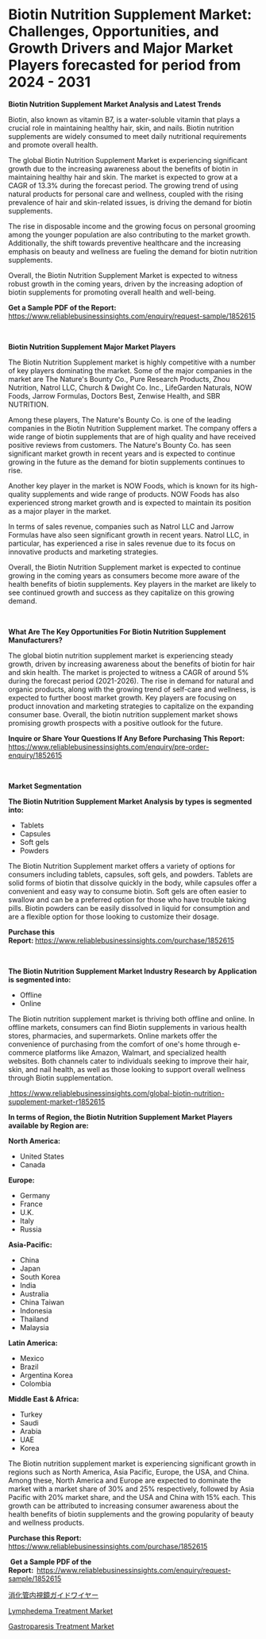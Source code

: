 <p><h1>Biotin Nutrition Supplement Market: Challenges, Opportunities, and Growth Drivers and Major Market Players forecasted for period from 2024 - 2031</h1></p><p><strong>Biotin Nutrition Supplement Market Analysis and Latest Trends</strong></p>
<p><p>Biotin, also known as vitamin B7, is a water-soluble vitamin that plays a crucial role in maintaining healthy hair, skin, and nails. Biotin nutrition supplements are widely consumed to meet daily nutritional requirements and promote overall health.</p><p>The global Biotin Nutrition Supplement Market is experiencing significant growth due to the increasing awareness about the benefits of biotin in maintaining healthy hair and skin. The market is expected to grow at a CAGR of 13.3% during the forecast period. The growing trend of using natural products for personal care and wellness, coupled with the rising prevalence of hair and skin-related issues, is driving the demand for biotin supplements.</p><p>The rise in disposable income and the growing focus on personal grooming among the younger population are also contributing to the market growth. Additionally, the shift towards preventive healthcare and the increasing emphasis on beauty and wellness are fueling the demand for biotin nutrition supplements.</p><p>Overall, the Biotin Nutrition Supplement Market is expected to witness robust growth in the coming years, driven by the increasing adoption of biotin supplements for promoting overall health and well-being.</p></p>
<p><strong>Get a Sample PDF of the Report:&nbsp;</strong> <a href="https://www.reliablebusinessinsights.com/enquiry/request-sample/1852615">https://www.reliablebusinessinsights.com/enquiry/request-sample/1852615</a></p>
<p>&nbsp;</p>
<p><strong>Biotin Nutrition Supplement Major Market Players</strong></p>
<p><p>The Biotin Nutrition Supplement market is highly competitive with a number of key players dominating the market. Some of the major companies in the market are The Nature's Bounty Co., Pure Research Products, Zhou Nutrition, Natrol LLC, Church & Dwight Co. Inc., LifeGarden Naturals, NOW Foods, Jarrow Formulas, Doctors Best, Zenwise Health, and SBR NUTRITION.</p><p>Among these players, The Nature's Bounty Co. is one of the leading companies in the Biotin Nutrition Supplement market. The company offers a wide range of biotin supplements that are of high quality and have received positive reviews from customers. The Nature's Bounty Co. has seen significant market growth in recent years and is expected to continue growing in the future as the demand for biotin supplements continues to rise.</p><p>Another key player in the market is NOW Foods, which is known for its high-quality supplements and wide range of products. NOW Foods has also experienced strong market growth and is expected to maintain its position as a major player in the market.</p><p>In terms of sales revenue, companies such as Natrol LLC and Jarrow Formulas have also seen significant growth in recent years. Natrol LLC, in particular, has experienced a rise in sales revenue due to its focus on innovative products and marketing strategies.</p><p>Overall, the Biotin Nutrition Supplement market is expected to continue growing in the coming years as consumers become more aware of the health benefits of biotin supplements. Key players in the market are likely to see continued growth and success as they capitalize on this growing demand.</p></p>
<p>&nbsp;</p>
<p><strong>What Are The Key Opportunities For Biotin Nutrition Supplement Manufacturers?</strong></p>
<p><p>The global biotin nutrition supplement market is experiencing steady growth, driven by increasing awareness about the benefits of biotin for hair and skin health. The market is projected to witness a CAGR of around 5% during the forecast period (2021-2026). The rise in demand for natural and organic products, along with the growing trend of self-care and wellness, is expected to further boost market growth. Key players are focusing on product innovation and marketing strategies to capitalize on the expanding consumer base. Overall, the biotin nutrition supplement market shows promising growth prospects with a positive outlook for the future.</p></p>
<p><strong>Inquire or Share Your Questions If Any Before Purchasing This Report:</strong> <a href="https://www.reliablebusinessinsights.com/enquiry/pre-order-enquiry/1852615">https://www.reliablebusinessinsights.com/enquiry/pre-order-enquiry/1852615</a></p>
<p>&nbsp;</p>
<p><strong>Market Segmentation</strong></p>
<p><strong>The Biotin Nutrition Supplement Market Analysis by types is segmented into:</strong></p>
<p><ul><li>Tablets</li><li>Capsules</li><li>Soft gels</li><li>Powders</li></ul></p>
<p><p>The Biotin Nutrition Supplement market offers a variety of options for consumers including tablets, capsules, soft gels, and powders. Tablets are solid forms of biotin that dissolve quickly in the body, while capsules offer a convenient and easy way to consume biotin. Soft gels are often easier to swallow and can be a preferred option for those who have trouble taking pills. Biotin powders can be easily dissolved in liquid for consumption and are a flexible option for those looking to customize their dosage.</p></p>
<p><strong>Purchase this Report:&nbsp;</strong><a href="https://www.reliablebusinessinsights.com/purchase/1852615">https://www.reliablebusinessinsights.com/purchase/1852615</a></p>
<p>&nbsp;</p>
<p><strong>The Biotin Nutrition Supplement Market Industry Research by Application is segmented into:</strong></p>
<p><ul><li>Offline</li><li>Online</li></ul></p>
<p><p>The Biotin nutrition supplement market is thriving both offline and online. In offline markets, consumers can find Biotin supplements in various health stores, pharmacies, and supermarkets. Online markets offer the convenience of purchasing from the comfort of one's home through e-commerce platforms like Amazon, Walmart, and specialized health websites. Both channels cater to individuals seeking to improve their hair, skin, and nail health, as well as those looking to support overall wellness through Biotin supplementation.</p></p>
<p><a href="https://www.reliablebusinessinsights.com/global-biotin-nutrition-supplement-market-r1852615">&nbsp;https://www.reliablebusinessinsights.com/global-biotin-nutrition-supplement-market-r1852615</a></p>
<p><strong>In terms of Region, the Biotin Nutrition Supplement Market Players available by Region are:</strong></p>
<p>
    <p> <strong> North America: </strong>
        <ul>
            <li>United States</li>
            <li>Canada</li>
        </ul>
        </p> 
    <p> <strong> Europe: </strong>
        <ul>
            <li>Germany</li>
            <li>France</li>
            <li>U.K.</li>
            <li>Italy</li>
            <li>Russia</li>
        </ul>
        </p> 
    <p> <strong> Asia-Pacific: </strong>
        <ul>
            <li>China</li>
            <li>Japan</li>
            <li>South Korea</li>
            <li>India</li>
            <li>Australia</li>
            <li>China Taiwan</li>
            <li>Indonesia</li>
            <li>Thailand</li>
            <li>Malaysia</li>
        </ul>
        </p> 
    <p> <strong> Latin America: </strong>
        <ul>
            <li>Mexico</li>
            <li>Brazil</li>
            <li>Argentina Korea</li>
            <li>Colombia</li>
        </ul>
        </p> 
    <p> <strong> Middle East & Africa: </strong>
        <ul>
            <li>Turkey</li>
            <li>Saudi</li>
            <li>Arabia</li>
            <li>UAE</li>
            <li>Korea</li>
        </ul>
    </p>
    </p>
<p><p>The Biotin nutrition supplement market is experiencing significant growth in regions such as North America, Asia Pacific, Europe, the USA, and China. Among these, North America and Europe are expected to dominate the market with a market share of 30% and 25% respectively, followed by Asia Pacific with 20% market share, and the USA and China with 15% each. This growth can be attributed to increasing consumer awareness about the health benefits of biotin supplements and the growing popularity of beauty and wellness products.</p></p>
<p><strong>Purchase this Report: </strong><a href="https://www.reliablebusinessinsights.com/purchase/1852615">https://www.reliablebusinessinsights.com/purchase/1852615</a></p>
<p>&nbsp;<strong>Get a Sample PDF of the Report:&nbsp;&nbsp;</strong><a href="https://www.reliablebusinessinsights.com/enquiry/request-sample/1852615">https://www.reliablebusinessinsights.com/enquiry/request-sample/1852615</a></p>
<p><strong></strong></p>
<p><p><a href="https://github.com/LenoraKris2023/Market-Research-Report-List-1/blob/main/6395456179290.md">消化管内視鏡ガイドワイヤー</a></p><p><a href="https://github.com/wybrqqeb6/Market-Research-Report-List-1/blob/main/lymphedema-treatment-market.md">Lymphedema Treatment Market</a></p><p><a href="https://github.com/irjbaube82/Market-Research-Report-List-1/blob/main/gastroparesis-treatment-market.md">Gastroparesis Treatment Market</a></p></p>